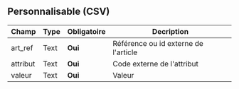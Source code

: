 ## Personnalisable (CSV)

|Champ|Type|Obligatoire|Decription|
|---|---|---|---|
|art_ref|Text|**Oui**|Référence ou id externe de l'article|
|attribut|Text|**Oui**|Code externe de l'attribut|
|valeur|Text|**Oui**|Valeur|
